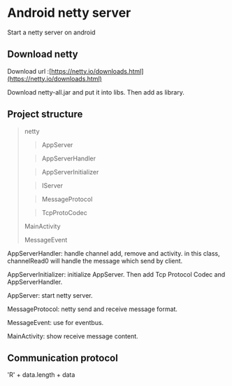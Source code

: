 # Android netty server
Start a netty server on android

## Download netty
Download url :[https://netty.io/downloads.html](https://netty.io/downloads.html)

Download netty-all.jar and put it into libs. Then add as library.

## Project structure
> netty
>
>>AppServer
>
>>AppServerHandler
>
>>AppServerInitializer
>
>>IServer
>
>>MessageProtocol
>
>>TcpProtoCodec
>
>MainActivity
>
>MessageEvent

AppServerHandler: handle channel add, remove and activity. in this class, channelRead0 will handle the message which send by client.

AppServerInitializer: initialize AppServer. Then add Tcp Protocol Codec and AppServerHandler.

AppServer: start netty server.

MessageProtocol: netty send and receive message format.

MessageEvent: use for eventbus.

MainActivity: show receive message content.

## Communication protocol
'R' + data.length + data
